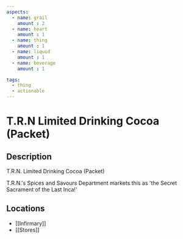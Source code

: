 ```yaml
---
aspects: 
  - name: grail
    amount : 2
  - name: heart
    amount : 1
  - name: thing
    amount : 1
  - name: liquid
    amount : 1
  - name: beverage
    amount : 1

tags:
  - thing
  - actionable
---
```


# T.R.N Limited Drinking Cocoa (Packet)

## Description
T.R.N. Limited Drinking Cocoa (Packet)

T.R.N.'s Spices and Savours Department markets this as 'the Secret Sacrament of the Last Inca!'
## Locations
- [[Infirmary]]
- [[Stores]]